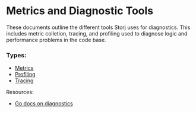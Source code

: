 # Metrics and Diagnostic Tools

These documents outline the different tools Storj uses for diagnostics. This includes metric colletion, tracing, and profiling used to diagnose logic and performance problems in the code base.

### Types:
- [Metrics](metrics.md)
- [Profiling](profiling.md)
- [Tracing](tracing.md)

Resources:
- [Go docs on diagnostics](https://golang.org/doc/diagnostics.html)
